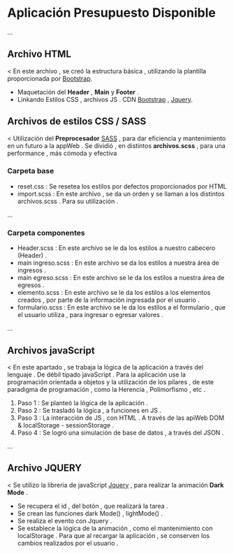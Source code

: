 # Aplicación Presupuesto Disponible

...

## Archivo HTML

< En este archivo , se creó la estructura básica , utilizando la plantilla proporcionada por [Bootstrap](https://getbootstrap.com/docs/4.6/getting-started/introduction/).

>

- Maquetación del **Header** , **Main** y **Footer** .
- Linkando Estilos CSS , archivos JS . CDN [Bootstrap](https://getbootstrap.com/docs/4.6/getting-started/introduction/) , [Jquery](https://jquery.com/).

## Archivos de estilos CSS / SASS

< Utilización del **Preprocesador** [SASS](https://sass-lang.com/) , para dar eficiencia y mantenimiento en un futuro a la appWeb .
Se dividió , en distintos **archivos.scss** , para una performance , más cómoda y efectiva

>

### Carpeta base

- reset.css : Se resetea los estilos por defectos proporcionados por HTML
- import.scss : En este archivo , se da un orden y se llaman a los distintos archivos.scss . Para su utilización .

...

### Carpeta componentes

- Header.scss : En este archivo se le da los estilos a nuestro cabecero (Header) .
- main ingreso.scss : En este archivo se da los estilos a nuestra área de ingresos .
- main egreso.scss : En este archivo se le da los estilos a nuestra área de egresos .
- elemento.scss : En este archivo se le da los estilos a los elementos creados , por parte de la información ingresada por el usuario .
- formulario.scss : En este archivo se le da los estilos a el formulario , que el usuario utiliza , para ingresar o egresar valores .

...

## Archivos javaScript

< 
En este apartado  , se trabaja la lógica de la aplicación a través del lenguaje . De débil tipado javaScript . 
Para la aplicación use la programación orientada a objetos y la utilización de los pilares , de este paradigma de programación , como la Herencia , Polimorfismo  , etc . 
>

1. Paso 1 : Se planteó la lógica de la aplicación . 
2. Paso 2 : Se trasladó la lógica , a funciones en JS .
3. Paso 3 : La interacción de JS , con HTML . A través de las apiWeb  DOM & localStorage  -   sessionStorage .  
4. Paso 4 : Se logró una simulación de base de datos , a través del JSON  . 

...

## Archivo JQUERY

<
Se utilizo la libreria de javaScript [Jquery](https://jquery.com/) , para realizar la animación **Dark Mode** . 

- Se recupera el id , del botón , que realizará la tarea .
- Se crean las funciones dark Mode() , lightMode() .
- Se realiza el evento con Jquery . 
- Se establece la lógica de la animación , como el mantenimiento con localStorage . Para que al recargar la aplicación , se conserven los cambios realizados por el usuario . 



>
